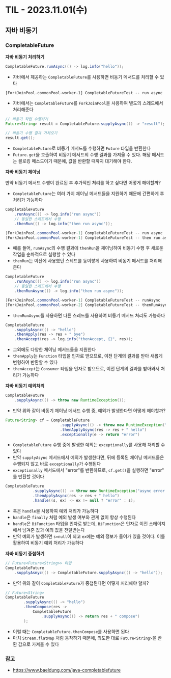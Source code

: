 # TIL - 2023.11.01(수)
## 자바 비동기

### CompletableFuture
**자바 비동기 처리하기**
```java
CompletableFuture.runAsync(() -> log.info("hello"));
```
- 자바에서 제공하는 `CompletableFuture`를 사용하면 비동기 메서드를 처리할 수 있다

```
[ForkJoinPool.commonPool-worker-1] CompletableFutureTest -- run async
```
- 자바에서는 `CompletableFuture`를 `ForkJoinPool`을 사용하여 별도의 스레드에서 처리해준다

```java
// 비동기 작업 수행하기
Future<String> result = CompletableFuture.supplyAsync(() -> "result");
        
// 비동기 수행 결과 가져오기
result.get();
```
- `CompletableFuture`로 비동기 메서드를 수행하면 `Future` 타입을 반환한다
- `Future.get`을 호출하여 비동기 메서드의 수행 결과를 가져올 수 있다. 해당 메서드는 블로킹 메소드이기 때문에, 값을 반환할 때까지 대기해야 한다.

**자바 비동기 체이닝**

만약 비동기 메서드 수행이 완료된 후 추가적인 처리를 하고 싶다면 어떻게 해야할까?
- `CompletableFuture`는 여러 가지 체이닝 메서드들을 지원하기 때문에 간편하게 후처리가 가능하다

```java
CompletableFuture
    .runAsync(() -> log.info("run async"))
    // 동일한 스레드에서 수행
    .thenRun(() -> log.info("then run async"));

[ForkJoinPool.commonPool-worker-1] CompletableFutureTest -- run async
[ForkJoinPool.commonPool-worker-1] CompletableFutureTest -- then run async
```
- 예를 들어, `runAsync`의 수행 결과에 `thenRun`을 체이닝하여 비동기 수행 후 새로운 작업을 순차적으로 실행할 수 있다
- `thenRun`는 이전에 사용했던 스레드를 동이랗게 사용하여 비동기 메서드를 처리해준다

```java
CompletableFuture
    .runAsync(() -> log.info("run async"))
    // 동일한 스레드에서 수행
    .thenRunAsync(() -> log.info("then run async"));

[ForkJoinPool.commonPool-worker-1] CompletableFutureTest -- runAsync
[ForkJoinPool.commonPool-worker-2] CompletableFutureTest -- thenRunAsync
```
- `thenRunAsync`를 사용하면 다른 스레드를 사용하여 비동기 메서드 처리도 가능하다

```java
CompletableFuture
    .supplyAsync(() -> "hello")
    .thenApply(res -> res + " bye")
    .thenAccept(res -> log.info("thenAccept, {}", res));
```
- 그외에도 다양한 체이닝 메서드들을 지원한다
- `thenApply`는 `Function` 타입을 인자로 받으므로, 이전 단계의 결과를 받아 새롭게 변형하여 반환할 수 있다
- `thenAccept`는 `Consumer` 타입을 인자로 받으므로, 이전 단계의 결과를 받아와서 처리가 가능하다

**자바 비동기 예외처리**
```java
CompletableFuture
    .supplyAsync(() -> throw new RuntimeException());
```
- 만약 위와 같이 비동기 체이닝 메서드 수행 중, 예외가 발생한다면 어떻게 해야할까?

```java
Future<String> cf = CompletableFuture
                        .supplyAsync(() -> throw new RuntimeException("async error occurred!")
                        .thenApplyAsync(res -> res + " hello")
                        .exceptionally(e -> return "error")
```
- `CompletableFuture` 수행 중에 발생한 예외는 `exceptionally`를 사용해 처리할 수 있다
- 만약 `supplyAsync` 메서드에서 예외가 발생한다면, 뒤에 등록된 체이닝 메서드들은 수행되지 않고 바로 `exceptionally`가 수행된다
- `exceptionally` 메서드에서 "error"를 반환하므로, `cf.get()`을 실행하면 "error" 를 반환할 것이다

```java
CompletableFuture
            .supplyAsync(() -> throw new RuntimeException("async error occurred!"))
            .thenApplyAsync(res -> res + " hello")
            .handle((s, ex) -> ex != null ? "error" : s);
```
- 혹은 `handle`을 사용하여 예외 처리가 가능하다
- `handle`은 `finally` 처럼 예외 발생 여부와 관계 없이 항상 수행된다
- `handle`은 `BiFunction` 타입을 인자로 받는데, `BiFunction`은 인자로 이전 스테이지에서 넘겨준 값과 예외 값을 전달받는다
- 만약 예외가 발생하면 `s=null`이 되고 `ex`에는 예외 정보가 들어가 있을 것이다. 이를 활용하여 비동기 예외 처리가 가능하다

**자바 비동기 중첩하기**
```java
// Future<Future<String>> 타입
CompletableFuture
    .supplyAsnyc(() -> CompletableFuture.supplyAsync(() -> "hello"));
```
- 만약 위와 같이 `CompletableFuture`가 중첩된다면 어떻게 처리해야 할까?

```java
// Future<String>
CompletableFuture
        .supplyAsync(() -> "hello")
        .thenCompose(res -> 
            CompletableFuture
                .supplyAsync(() -> return res + " compose")
        );
```
- 이럴 때는 `CompletableFuture.thenCompose`를 사용하면 된다
- 마치 `Stream.flatMap` 처럼 동작하기 때문에, 의도한 대로 `Future<String>`을 반환 값으로 가져올 수 있다

### 참고
- https://www.baeldung.com/java-completablefuture


